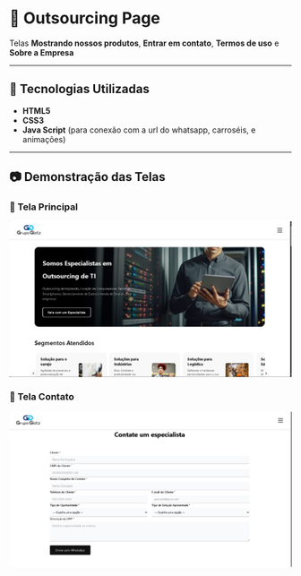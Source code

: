# 📌 Outsourcing Page 

Telas **Mostrando nossos produtos**, **Entrar em contato**, **Termos de uso** e **Sobre a Empresa** 

---

## 🚀 Tecnologias Utilizadas
- **HTML5**
- **CSS3**
- **Java Script** (para conexão com a url do whatsapp, carroséis, e animações)

---

## 📷 Demonstração das Telas

### 🔑 Tela Principal
![Tela de Login](./assets/readme1.png)

### 🔑 Tela Contato
![Tela de Contato](./assets/readme2.png)
